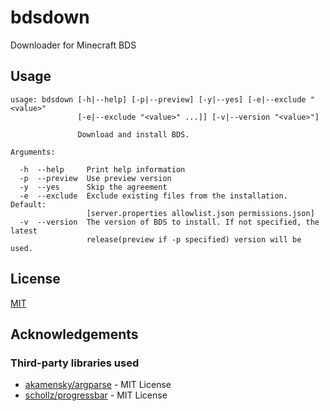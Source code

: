 # bdsdown
Downloader for Minecraft BDS

## Usage
```
usage: bdsdown [-h|--help] [-p|--preview] [-y|--yes] [-e|--exclude "<value>"
               [-e|--exclude "<value>" ...]] [-v|--version "<value>"]

               Download and install BDS.

Arguments:

  -h  --help     Print help information
  -p  --preview  Use preview version
  -y  --yes      Skip the agreement
  -e  --exclude  Exclude existing files from the installation. Default:
                 [server.properties allowlist.json permissions.json]
  -v  --version  The version of BDS to install. If not specified, the latest
                 release(preview if -p specified) version will be used.
```

## License

[MIT](https://choosealicense.com/licenses/mit/)

## Acknowledgements

### Third-party libraries used

- [akamensky/argparse](https://github.com/akamensky/argparse) - MIT License
- [schollz/progressbar](https://github.com/schollz/progressbar) - MIT License
